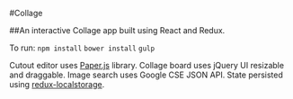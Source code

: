 #Collage

##An interactive Collage app built using React and Redux.

To run:
`npm install`
`bower install`
`gulp`

Cutout editor uses [Paper.js](http://paperjs.org/) library. Collage board uses jQuery UI resizable and draggable. Image search uses Google CSE JSON API. State persisted using [redux-localstorage](https://github.com/elgerlambert/redux-localstorage).
